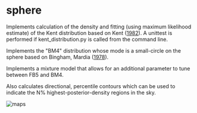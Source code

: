 sphere
=================

Implements calculation of the density and fitting (using maximum likelihood estimate) of the Kent distribution based on Kent ([1982](https://doi.org/10.1111/j.2517-6161.1982.tb01189.x)).
A unittest is performed if kent_distribution.py is called from the command line.

Implements the "BM4" distribution whose mode is a small-circle on the sphere based on Bingham, Mardia ([1978](https://doi.org/10.1093/biomet/65.2.379)).

Implements a mixture model that allows for an additional parameter to tune between FB5 and BM4.

Also calculates directional, percentile contours which can be used to indicate the N% highest-posterior-density regions in the sky.

![maps](/fig/example.png?raw=true)
